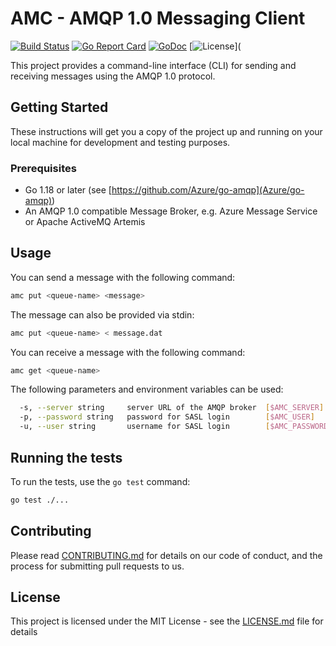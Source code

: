# AMC - AMQP 1.0 Messaging Client

[![Build Status](https://travis-ci.org/makibytes/amc.svg?branch=master)](https://travis-ci.org/makibytes/amc)
[![Go Report Card](https://goreportcard.com/badge/github.com/makibytes/amc)](https://goreportcard.com/report/github.com/makibytes/amc)
[![GoDoc](https://godoc.org/github.com/makibytes/amc?status.svg)](https://godoc.org/github.com/makibytes/amc)
[![License](https://img.shields.io/badge/license-MIT-blue.svg)](

This project provides a command-line interface (CLI) for sending and receiving messages using the AMQP 1.0 protocol.

## Getting Started

These instructions will get you a copy of the project up and running on your local machine for development and testing purposes.

### Prerequisites

- Go 1.18 or later (see [https://github.com/Azure/go-amqp](Azure/go-amqp))
- An AMQP 1.0 compatible Message Broker, e.g. Azure Message Service or Apache ActiveMQ Artemis

## Usage

You can send a message with the following command:

```sh
amc put <queue-name> <message>
```

The message can also be provided via stdin:

```sh
amc put <queue-name> < message.dat
```

You can receive a message with the following command:

```sh
amc get <queue-name>
```

The following parameters and environment variables can be used:

```sh
  -s, --server string     server URL of the AMQP broker  [$AMC_SERVER]
  -p, --password string   password for SASL login        [$AMC_USER]
  -u, --user string       username for SASL login        [$AMC_PASSWORD]
```

## Running the tests

To run the tests, use the `go test` command:

```sh
go test ./...
```

## Contributing

Please read [CONTRIBUTING.md](CONTRIBUTING.md) for details on our code of conduct, and the process for submitting pull requests to us.

## License

This project is licensed under the MIT License - see the [LICENSE.md](LICENSE.md) file for details
